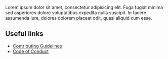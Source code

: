 Lorem ipsum dolor sit amet, consectetur adipisicing elit. Fuga fugiat minima sed asperiores dolore voluptatibus expedita nulla suscipit. In facere assumenda iure, dolores dolorem placeat odit, quasi aliquid cum esse.

## Useful links

* [Contributing Guidelines](https://ggirelli.github.io/fish-prode/contributing)
* [Code of Conduct](https://ggirelli.github.io/fish-prode/code_of_conduct)